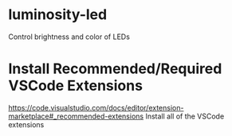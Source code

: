 # luminosity-led
Control brightness and color of LEDs

# Install Recommended/Required VSCode Extensions
https://code.visualstudio.com/docs/editor/extension-marketplace#_recommended-extensions
Install all of the VSCode extensions 
